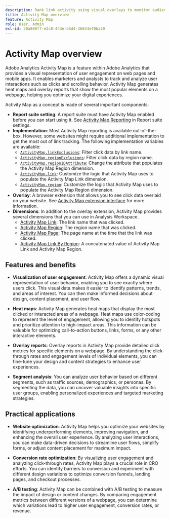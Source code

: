 ```yaml
---
description: Rank link activity using visual overlays to monitor audience engagement of your web pages.
title: Activity Map overview
feature: Activity Map
role: User, Admin
exl-id: 30a800f7-e2c8-443e-b5d4-36834ef0ba20
---
```

# Activity Map overview

Adobe Analytics Activity Map is a feature within Adobe Analytics that provides a visual representation of user engagement on web pages and mobile apps. It enables marketers and analysts to track and analyze user interactions such as clicks and scrolling behavior. Activity Map generates heat maps and overlay reports that show the most popular elements on a webpage, helping you optimize your digital experiences.

Activity Map as a concept is made of several important components:

* **Report suite setting**: A report suite must have Activity Map enabled before you can start using it. See [Activity Map Reporting](/help/admin/admin/c-manage-report-suites/c-edit-report-suites/activity-map.md) in Report suite settings.
* **Implementation**: Most Activity Map reporting is available out-of-the-box. However, some websites might require additional implementation to get the most out of link tracking. The following implementation variables are available:
  * [`ActivityMap.linkExclusions`](/help/implement/vars/config-vars/activitymap-linkexclusions.md): Filter click data by link name.
  * [`ActivityMap.regionExclusions`](/help/implement/vars/config-vars/activitymap-regionexclusions.md): Filter click data by region name.
  * [`ActivityMap.regionIDAttribute`](/help/implement/vars/config-vars/activitymap-regionidattribute.md): Change the attribute that populates the Activity Map Region dimension.
  * [`ActivityMap.link`](/help/implement/vars/functions/activitymap-link.md): Customize the logic that Activity Map uses to populate the Activity Map Link dimension.
  * [`ActivityMap.region`](/help/implement/vars/functions/activitymap-region.md): Customize the logic that Activity Map uses to populate the Activity Map Region dimension.
* **Overlay**: A browser extension that allows you to see click data overlaid on your website. See [Activity Map extension interface](overlay/overview.md) for more information.
* **Dimensions**: In addition to the overlay extension, Activity Map provides several dimensions that you can use in Analysis Workspace.
  * [Activity Map Link](/help/components/dimensions/activity-map-link.md): The link name that was clicked.
  * [Activity Map Region](/help/components/dimensions/activity-map-region.md): The region name that was clicked.
  * [Activity Map Page](/help/components/dimensions/activity-map-page.md): The page name at the time that the link was clicked.
  * [Activity Map Link By Region](/help/components/dimensions/activity-map-link-by-region.md): A concatenated value of Activity Map Link and Activity Map Region.

## Features and benefits

* **Visualization of user engagement**: Activity Map offers a dynamic visual representation of user behavior, enabling you to see exactly where users click. This visual data makes it easier to identify patterns, trends, and areas of interest. You can then make informed decisions about design, content placement, and user flow.

* **Heat maps**: Activity Map generates heat maps that display the most clicked or interacted areas of a webpage. Heat maps use color-coding to represent the level of engagement, allowing you to identify hotspots and prioritize attention to high-impact areas. This information can be valuable for optimizing call-to-action buttons, links, forms, or any other interactive elements.

* **Overlay reports**: Overlay reports in Activity Map provide detailed click metrics for specific elements on a webpage. By understanding the click-through rates and engagement levels of individual elements, you can fine-tune your design and content strategies to enhance user experiences.

* **Segment analysis**: You can analyze user behavior based on different segments, such as traffic sources, demographics, or personas. By segmenting the data, you can uncover valuable insights into specific user groups, enabling personalized experiences and targeted marketing strategies.

## Practical applications

* **Website optimization**: Activity Map helps you optimize your websites by identifying underperforming elements, improving navigation, and enhancing the overall user experience. By analyzing user interactions, you can make data-driven decisions to streamline user flows, simplify forms, or adjust content placement for maximum impact.

* **Conversion rate optimization**: By visualizing user engagement and analyzing click-through rates, Activity Map plays a crucial role in CRO efforts. You can identify barriers to conversion and experiment with different design variations to optimize conversion funnels, landing pages, and checkout processes.

* **A/B testing**: Activity Map can be combined with A/B testing to measure the impact of design or content changes. By comparing engagement metrics between different versions of a webpage, you can determine which variations lead to higher user engagement, conversion rates, or revenue.

